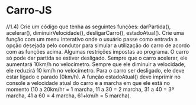# Carro-JS

//1.4) Crie um código que tenha as seguintes funções:
darPartida(), acelerar(), diminuirVelocidade(), desligarCarro(), estadoAtual(). Crie uma função com um menu interativo onde o usuário passe como entrada a opção desejada pelo condutor para simular a utilização do carro de acordo com as funções acima. Algumas restrições impostas ao programa. O carro só pode dar partida se estiver desligado.
Sempre que o carro acelerar, ele aumentará 10km/h no velocímetro. Sempre que ele diminuir a velocidade, ele reduzirá 10 km/h no velocímetro. Para o carro ser desligado, ele deve estar ligado e parado (0km/h).
A função estadoAtual() deve imprimir no console a velocidade atual do carro e a marcha em que ele está no momento (10 a 20km/hr = 1 marcha, 11 a 30 = 2 marcha, 31 a 40 = 3ª marcha, 41 a 60 = 4 marcha, 61+km/h = 5 marcha). 
